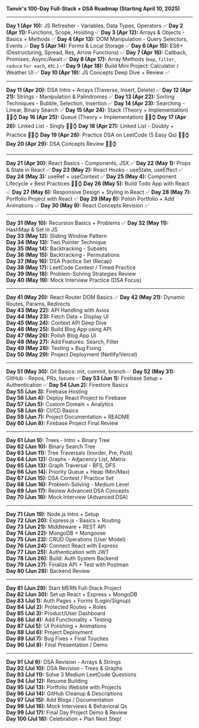 **Tanvir's 100-Day Full-Stack + DSA Roadmap (Starting April 10, 2025)**

---

**Day 1 (Apr 10):** JS Refresher - Variables, Data Types, Operators  ✅
**Day 2 (Apr 11):** Functions, Scope, Hoisting ✅
**Day 3 (Apr 12):** Arrays & Objects - Basics + Methods  ✅
**Day 4 (Apr 13):** DOM Manipulation - Query Selectors, Events  ✅
**Day 5 (Apr 14):** Forms & Local Storage  ✅
**Day 6 (Apr 15):** ES6+ (Destructuring, Spread, Res, Arrow Functions)  ✅
**Day 7 (Apr 16):** Callback, Promises, Async/Await ✅
**Day 8 (Apr 17):** Array Methods (`map`, `filter`, `reduce` `For each`, etc.) ✅ 
**Day 9 (Apr 18):** Build Mini Project: Calculator / Weather UI  ✅
**Day 10 (Apr 19):** JS Concepts Deep Dive + Review ✅

---

**Day 11 (Apr 20):** DSA Intro + Arrays (Traverse, Insert, Delete)  ✅
**Day 12 (Apr 21):** Strings - Manipulation & Palindromes  ✅
**Day 13 (Apr 22):** Sorting Techniques - Bubble, Selection, Insertion ✅
**Day 14 (Apr 23):** Searching - Linear, Binary Search  ✅
**Day 15 (Apr 24):** Stack (Theory + Implementation)  👀⏰⌚
**Day 16 (Apr 25):** Queue (Theory + Implementation)  👀⏰⌚
**Day 17 (Apr 26):** Linked List - Singly  👀⏰⌚
**Day 18 (Apr 27):** Linked List - Doubly + Practice  👀⏰⌚
**Day 19 (Apr 28):** Practice DSA on LeetCode (5 Easy Qs)  👀⏰⌚
**Day 20 (Apr 29):** DSA Concepts Review  👀⏰⌚

---

**Day 21 (Apr 30):** React Basics - Components, JSX  ✅
**Day 22 (May 1):** Props & State in React  ✅
**Day 23 (May 2):** React Hooks - useState, useEffect ✅ 
**Day 24 (May 3):** useRef + useContext  ✅
**Day 25 (May 4):** Component Lifecycle + Best Practices  👀⏰⌚
**Day 26 (May 5):** Build Todo App with React  ✅
**Day 27 (May 6):** Responsive Design + Styling in React ✅ 
**Day 28 (May 7):** Portfolio Project with React  ✅
**Day 29 (May 8):** Polish Portfolio + Add Animations  ✅
**Day 30 (May 9):** React Concepts Revision ✅

---
 
**Day 31 (May 10):** Recursion Basics + Problems  ✅
**Day 32 (May 11):** HashMap & Set in JS  
**Day 33 (May 12):** Sliding Window Pattern  
**Day 34 (May 13):** Two Pointer Technique  
**Day 35 (May 14):** Backtracking - Subsets  
**Day 36 (May 15):** Backtracking - Permutations  
**Day 37 (May 16):** DSA Practice Set (Recap)  
**Day 38 (May 17):** LeetCode Contest / Timed Practice  
**Day 39 (May 18):** Problem-Solving Strategies Review  
**Day 40 (May 19):** Mock Interview Practice (DSA Focus)

---

**Day 41 (May 20):** React Router DOM Basics  ✅
**Day 42 (May 21):** Dynamic Routes, Params, Redirects  
**Day 43 (May 22):** API Handling with Axios  
**Day 44 (May 23):** Fetch Data + Display UI  
**Day 45 (May 24):** Context API Deep Dive  
**Day 46 (May 25):** Build Blog App using API  
**Day 47 (May 26):** Polish Blog App UI  
**Day 48 (May 27):** Add Features: Search, Filter  
**Day 49 (May 28):** Testing + Bug Fixing  
**Day 50 (May 29):** Project Deployment (Netlify/Vercel)

---

**Day 51 (May 30):** Git Basics: init, commit, branch  ✅
**Day 52 (May 31):** GitHub - Repos, PRs, Issues  ✅
**Day 53 (Jun 1):** Firebase Setup + Authentication  ✅
**Day 54 (Jun 2):** Firestore Basics  
**Day 55 (Jun 3):** Firebase Hosting  
**Day 56 (Jun 4):** Deploy React Project to Firebase  
**Day 57 (Jun 5):** Custom Domain + Analytics  
**Day 58 (Jun 6):** CI/CD Basics  
**Day 59 (Jun 7):** Project Documentation + README  
**Day 60 (Jun 8):** Firebase Project Final Review

---

**Day 61 (Jun 9):** Trees - Intro + Binary Tree  
**Day 62 (Jun 10):** Binary Search Tree  
**Day 63 (Jun 11):** Tree Traversals (Inorder, Pre, Post)  
**Day 64 (Jun 12):** Graphs - Adjacency List, Matrix  
**Day 65 (Jun 13):** Graph Traversal - BFS, DFS  
**Day 66 (Jun 14):** Priority Queue + Heap (Min/Max)  
**Day 67 (Jun 15):** DSA Contest / Practice Set  
**Day 68 (Jun 16):** Problem-Solving - Medium Level  
**Day 69 (Jun 17):** Review Advanced DSA Concepts  
**Day 70 (Jun 18):** Mock Interview (Advanced DSA)

---

**Day 71 (Jun 19):** Node.js Intro + Setup  
**Day 72 (Jun 20):** Express.js - Basics + Routing  
**Day 73 (Jun 21):** Middleware + REST API  
**Day 74 (Jun 22):** MongoDB + Mongoose  
**Day 75 (Jun 23):** CRUD Operations (User Model)  
**Day 76 (Jun 24):** Connect React with Express  
**Day 77 (Jun 25):** Authentication with JWT  
**Day 78 (Jun 26):** Build: Auth System Backend  
**Day 79 (Jun 27):** Finalize API + Test with Postman  
**Day 80 (Jun 28):** Backend Review

---

**Day 81 (Jun 29):** Start MERN Full-Stack Project  
**Day 82 (Jun 30):** Set up React + Express + MongoDB  
**Day 83 (Jul 1):** Auth Pages + Forms (Login/Signup)  
**Day 84 (Jul 2):** Protected Routes + Roles  
**Day 85 (Jul 3):** Product/User Dashboard  
**Day 86 (Jul 4):** Add Functionality + Testing  
**Day 87 (Jul 5):** UI Polishing + Animations  
**Day 88 (Jul 6):** Project Deployment  
**Day 89 (Jul 7):** Bug Fixes + Final Touches  
**Day 90 (Jul 8):** Final Presentation / Demo

---

**Day 91 (Jul 9):** DSA Revision - Arrays & Strings  
**Day 92 (Jul 10):** DSA Revision - Trees & Graphs  
**Day 93 (Jul 11):** Solve 3 Medium LeetCode Questions  
**Day 94 (Jul 12):** Resume Building  
**Day 95 (Jul 13):** Portfolio Website with Projects  
**Day 96 (Jul 14):** GitHub Cleanup & Descriptions  
**Day 97 (Jul 15):** Add Blogs / Documentation  
**Day 98 (Jul 16):** Mock Interviews & Behavioral Qs  
**Day 99 (Jul 17):** Final Day Project Demo & Review  
**Day 100 (Jul 18):** Celebration + Plan Next Step!
